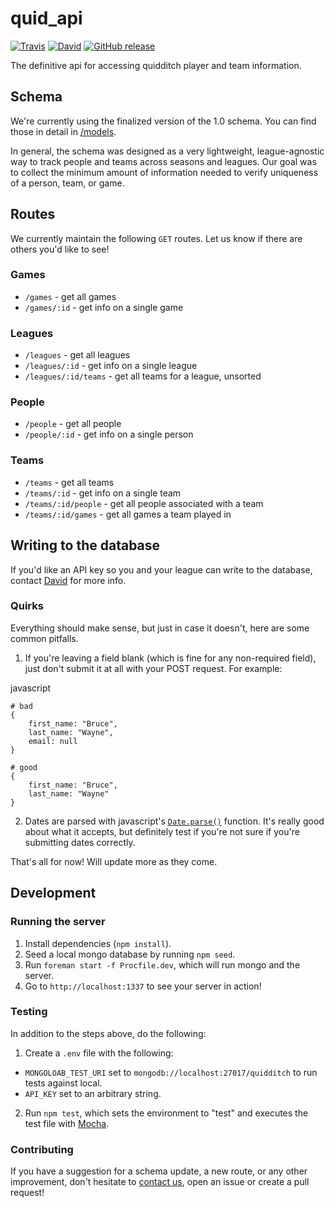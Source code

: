 # quid_api 

[![Travis](https://img.shields.io/travis/quidtech/quid_api.svg)](https://travis-ci.org/quidtech/quid_api)
[![David](https://img.shields.io/david/quidtech/quid_api.svg)](https://david-dm.org/quidtech/quid_api)
[![GitHub release](https://img.shields.io/github/release/quidtech/quid_api.svg)]()

The definitive api for accessing quidditch player and team information.

## Schema

We're currently using the finalized version of the 1.0 schema. You can find those in detail in [/models](https://github.com/quidtech/quid_api/tree/master/models). 

In general, the schema was designed as a very lightweight, league-agnostic way to track people and teams across seasons and leagues. Our goal was to collect the minimum amount of information needed to verify uniqueness of a person, team, or game. 

## Routes
We currently maintain the following `GET` routes. Let us know if there are others you'd like to see!

### Games
* `/games` - get all games
* `/games/:id` - get info on a single game

### Leagues
* `/leagues` - get all leagues
* `/leagues/:id` - get info on a single league
* `/leagues/:id/teams` - get all teams for a league, unsorted

### People
* `/people` - get all people
* `/people/:id` - get info on a single person

### Teams
* `/teams` - get all teams
* `/teams/:id` - get info on a single team
* `/teams/:id/people` - get all people associated with a team
* `/teams/:id/games` - get all games a team played in

## Writing to the database

If you'd like an API key so you and your league can write to the database, contact [David](mailto:beamneocube@gmail.com?subject=quid_api%20key%20request) for more info.

### Quirks

Everything should make sense, but just in case it doesn't, here are some common pitfalls.

1. If you're leaving a field blank (which is fine for any non-required field), just don't submit it at all with your POST request. For example:

javascript
```
# bad
{
    first_name: "Bruce",
    last_name: "Wayne",
    email: null
}

# good
{
    first_name: "Bruce",
    last_name: "Wayne"
}
```

2. Dates are parsed with javascript's [`Date.parse()`](https://developer.mozilla.org/en-US/docs/Web/JavaScript/Reference/Global_Objects/Date/parse) function. It's really good about what it accepts, but definitely test if you're not sure if you're submitting dates correctly. 

That's all for now! Will update more as they come.

## Development

### Running the server

1. Install dependencies (`npm install`).
1. Seed a local mongo database by running `npm seed`.
2. Run `foreman start -f Procfile.dev`, which will run mongo and the server. 
3. Go to `http://localhost:1337` to see your server in action!

### Testing

In addition to the steps above, do the following: 

1. Create a `.env` file with the following:
  * `MONGOLOAB_TEST_URI` set to `mongodb://localhost:27017/quidditch` to run tests against local.
  * `API_KEY` set to an arbitrary string.
2. Run `npm test`, which sets the environment to "test" and executes the test file with [Mocha](http://mochajs.org/).

### Contributing

If you have a suggestion for a schema update, a new route, or any other improvement, don't hesitate to [contact us](mailto:beamneocube@gmail.com), open an issue or create a pull request!